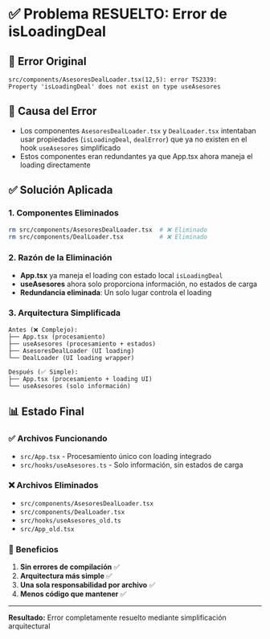 # ✅ Problema RESUELTO: Error de isLoadingDeal

## 🐛 Error Original
```
src/components/AsesoresDealLoader.tsx(12,5): error TS2339: 
Property 'isLoadingDeal' does not exist on type useAsesores
```

## 🔧 Causa del Error
- Los componentes `AsesoresDealLoader.tsx` y `DealLoader.tsx` intentaban usar propiedades (`isLoadingDeal`, `dealError`) que ya no existen en el hook `useAsesores` simplificado
- Estos componentes eran redundantes ya que App.tsx ahora maneja el loading directamente

## ✅ Solución Aplicada

### 1. **Componentes Eliminados**
```bash
rm src/components/AsesoresDealLoader.tsx  # ❌ Eliminado
rm src/components/DealLoader.tsx          # ❌ Eliminado
```

### 2. **Razón de la Eliminación**
- **App.tsx** ya maneja el loading con estado local `isLoadingDeal`
- **useAsesores** ahora solo proporciona información, no estados de carga
- **Redundancia eliminada**: Un solo lugar controla el loading

### 3. **Arquitectura Simplificada**
```
Antes (❌ Complejo):
├── App.tsx (procesamiento)
├── useAsesores (procesamiento + estados)
├── AsesoresDealLoader (UI loading)
└── DealLoader (UI loading wrapper)

Después (✅ Simple):
├── App.tsx (procesamiento + loading UI)
└── useAsesores (solo información)
```

## 📊 Estado Final

### ✅ **Archivos Funcionando**
- `src/App.tsx` - Procesamiento único con loading integrado
- `src/hooks/useAsesores.ts` - Solo información, sin estados de carga

### ❌ **Archivos Eliminados**
- `src/components/AsesoresDealLoader.tsx` 
- `src/components/DealLoader.tsx`
- `src/hooks/useAsesores_old.ts`
- `src/App_old.tsx`

### 🎯 **Beneficios**
1. **Sin errores de compilación** ✅
2. **Arquitectura más simple** ✅
3. **Una sola responsabilidad por archivo** ✅
4. **Menos código que mantener** ✅

---

**Resultado:** Error completamente resuelto mediante simplificación arquitectural
